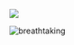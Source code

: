 
<p align="left"> <img src="https://github-readme-stats.vercel.app/api?username=gauravsinhaweb&theme=tokyonight&show_icons=true&hide_border=true&count_private=true&include_all_commits=true" /> </p>

![breathtaking](https://user-images.githubusercontent.com/28642011/88486539-0c834a00-cf9c-11ea-90fb-0bdd082b81b2.png)

